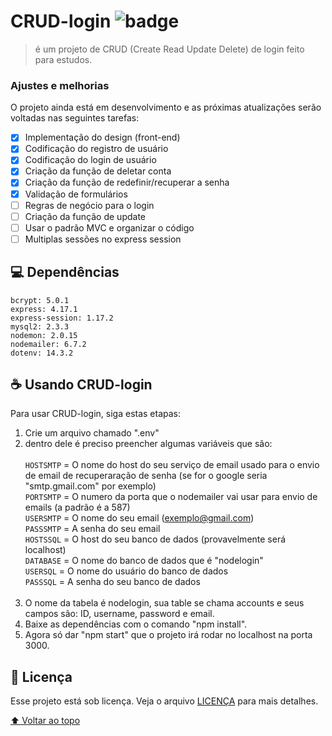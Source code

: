 # CRUD-login ![badge](https://img.shields.io/badge/license-MIT-sucess)

> é um projeto de CRUD (Create Read Update Delete) de login feito para estudos.

### Ajustes e melhorias

O projeto ainda está em desenvolvimento e as próximas atualizações serão voltadas nas seguintes tarefas:

- [x] Implementação do design (front-end)
- [x] Codificação do registro de usuário
- [x] Codificação do login de usuário
- [x] Criação da função de deletar conta
- [x] Criação da função de redefinir/recuperar a senha
- [x] Validação de formulários
- [ ] Regras de negócio para o login
- [ ] Criação da função de update
- [ ] Usar o padrão MVC e organizar o código
- [ ] Multiplas sessões no express session

## 💻 Dependências

`bcrypt: 5.0.1`
<br>
`express: 4.17.1`
<br>
`express-session: 1.17.2`
<br>
`mysql2: 2.3.3`
<br>
`nodemon: 2.0.15`
<br>
`nodemailer: 6.7.2`
<br>
`dotenv: 14.3.2`

## ☕ Usando CRUD-login

Para usar CRUD-login, siga estas etapas:

1. Crie um arquivo chamado ".env"
2. dentro dele é preciso preencher algumas variáveis que são:<br><br>
  `HOSTSMTP` = O nome do host do seu serviço de email usado para o envio de email de recuperaração de senha (se for o google seria "smtp.gmail.com" por exemplo)<br>
  `PORTSMTP` = O numero da porta que o nodemailer vai usar para envio de emails (a padrão é a 587)<br>
  `USERSMTP` = O nome do seu email (exemplo@gmail.com)<br>
  `PASSSMTP` = A senha do seu email<br>
  `HOSTSSQL` = O host do seu banco de dados (provavelmente será localhost)<br>
  `DATABASE` = O nome do banco de dados que é "nodelogin"<br>
  `USERSQL` = O nome do usuário do banco de dados <br>
  `PASSSQL` = A senha do seu banco de dados<br><br>
4. O nome da tabela é nodelogin, sua table se chama accounts e seus campos são: ID, username, password e email.
7. Baixe as dependências com o comando "npm install".
8. Agora só dar "npm start" que o projeto irá rodar no localhost na porta 3000.

## 📝 Licença

Esse projeto está sob licença. Veja o arquivo [LICENÇA](https://github.com/matheus-valentim/CRUD-login/blob/main/LICENSE) para mais detalhes.

[⬆ Voltar ao topo](#CRUD-login)<br>
